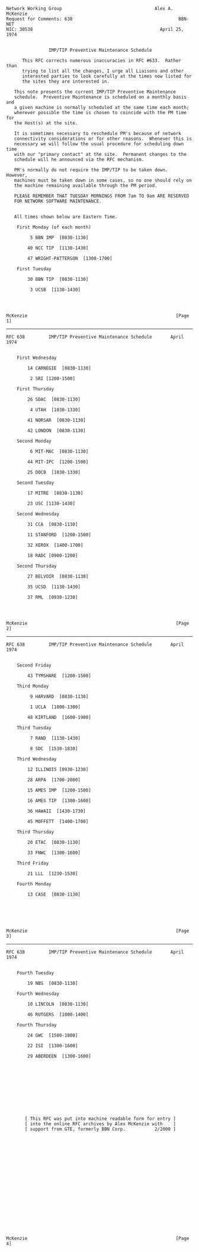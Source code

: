     Network Working Group                                   Alex A. McKenzie
    Request for Comments: 638                                        BBN-NET
    NIC: 30538                                                April 25, 1974


                    IMP/TIP Preventive Maintenance Schedule

          This RFC corrects numerous inaccuracies in RFC #633.  Rather than
          trying to list all the changes, I urge all Liaisons and other
          interested parties to look carefully at the times now listed for
          the sites they are interested in.

       This note presents the current IMP/TIP Preventive Maintenance
       schedule.  Preventive Maintenance is scheduled on a monthly basis and
       a given machine is normally scheduled at the same time each month;
       wherever possible the time is chosen to coincide with the PM time for
       the Host(s) at the site.

       It is sometimes necessary to reschedule PM's because of network
       connectivity considerations or for other reasons.  Whenever this is
       necessary we will follow the usual procedure for scheduling down time
       with our "primary contact" at the site.  Permanent changes to the
       schedule will he announced via the RFC mechanism.

       PM's normally do not require the IMP/TIP to be taken down.  However,
       machines must be taken down in some cases, so no one should rely on
       the machine remaining available through the PM period.

       PLEASE REMEMBER THAT TUESDAY MORNINGS FROM 7am TO 9am ARE RESERVED
       FOR NETWORK SOFTWARE MAINTENANCE.


       All times shown below are Eastern Time.

        First Monday (of each month)

             5 BBN IMP  [0830-1130]

            40 NCC TIP  [1130-1430]

            47 WRIGHT-PATTERSON  [1300-1700]

        First Tuesday

            30 BBN TIP  [0830-1130]

             3 UCSB  [1130-1430]




    McKenzie                                                        [Page 1]

------------------------------------------------------------------------

``` newpage
RFC 638         IMP/TIP Preventive Maintenance Schedule       April 1974


    First Wednesday

        14 CARNEGIE  [0830-1130]

         2 SRI [1200-1500]

    First Thursday

        26 SDAC  [0830-1130]

         4 UTAH  [1030-1330]

        41 NORSAR  [0830-1130]

        42 LONDON  [0830-1130]

    Second Monday

         6 MIT-MAC  [0830-1130]

        44 MIT-IPC  [1200-1500]

        25 DOCB  [1030-1330]

    Second Tuesday

        17 MITRE  [0830-1130]

        23 USC [1130-1430]

    Second Wednesday

        31 CCA  [0830-1130]

        11 STANFORD  [1200-1500]

        32 XEROX  [1400-1700]

        18 RADC [0900-1200]

    Second Thursday

        27 BELVOIR  [0830-1130]

        35 UCSD  [1130-1430]

        37 RML  [0930-1230]




McKenzie                                                        [Page 2]
```

------------------------------------------------------------------------

``` newpage
RFC 638         IMP/TIP Preventive Maintenance Schedule       April 1974


    Second Friday

        43 TYMSHARE  [1200-1500]

    Third Monday

         9 HARVARD  [0830-1130]

         1 UCLA  [1000-1300]

        48 KIRTLAND  [1600-1900]

    Third Tuesday

         7 RAND  [1130-1430]

         8 SDC  [1530-1830]

    Third Wednesday

        12 ILLINOIS [0930-1230]

        28 ARPA  [1700-2000]

        15 AMES IMP  [1200-1500]

        16 AMES TIP  [1300-1600]

        36 HAWAII  [1430-1730]

        45 MOFFETT  [1400-1700]

    Third Thursday

        20 ETAC  [0830-1130]

        33 FNWC  [1300-1600]

    Third Friday

        21 LLL  [1230-1530]

    Fourth Monday

        13 CASE  [0830-1130]






McKenzie                                                        [Page 3]
```

------------------------------------------------------------------------

``` newpage
RFC 638         IMP/TIP Preventive Maintenance Schedule       April 1974


    Fourth Tuesday

        19 NBS  [0830-1130]

    Fourth Wednesday

        10 LINCOLN  [0830-1130]

        46 RUTGERS  [1000-1400]

    Fourth Thursday

        24 GWC  [1500-1800]

        22 ISI  [1300-1600]

        29 ABERDEEN  [1300-1600]











       [ This RFC was put into machine readable form for entry ]
       [ into the online RFC archives by Alex McKenzie with    ]
       [ support from GTE, formerly BBN Corp.           2/2000 ]




















McKenzie                                                        [Page 4]
```
